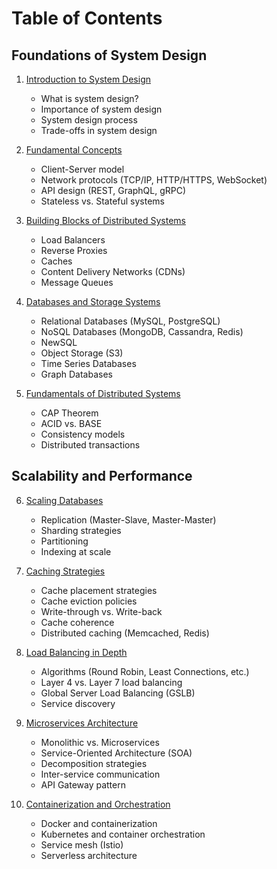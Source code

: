 # Table of Contents

## Foundations of System Design

1. [Introduction to System Design](resources/chapters/01-introduction-to-system-design.md)

   - What is system design?
   - Importance of system design
   - System design process
   - Trade-offs in system design

2. [Fundamental Concepts](resources/chapters/02-fundamental-concepts.md)

   - Client-Server model
   - Network protocols (TCP/IP, HTTP/HTTPS, WebSocket)
   - API design (REST, GraphQL, gRPC)
   - Stateless vs. Stateful systems

3. [Building Blocks of Distributed Systems](resources/chapters/03-building-blocks-of-distributed-systems.md)

   - Load Balancers
   - Reverse Proxies
   - Caches
   - Content Delivery Networks (CDNs)
   - Message Queues

4. [Databases and Storage Systems](resources/chapters/04-databases-and-storage-systems.md)

   - Relational Databases (MySQL, PostgreSQL)
   - NoSQL Databases (MongoDB, Cassandra, Redis)
   - NewSQL
   - Object Storage (S3)
   - Time Series Databases
   - Graph Databases

5. [Fundamentals of Distributed Systems](resources/chapters/05-fundamentals-of-distributed-systems.md)

   - CAP Theorem
   - ACID vs. BASE
   - Consistency models
   - Distributed transactions

## Scalability and Performance

6. [Scaling Databases](resources/chapters/06-scaling-databases.md)

   - Replication (Master-Slave, Master-Master)
   - Sharding strategies
   - Partitioning
   - Indexing at scale

7. [Caching Strategies](resources/chapters/07-caching-strategies.md)

   - Cache placement strategies
   - Cache eviction policies
   - Write-through vs. Write-back
   - Cache coherence
   - Distributed caching (Memcached, Redis)

8. [Load Balancing in Depth](resources/chapters/08-load-balancing-in-depth.md)

   - Algorithms (Round Robin, Least Connections, etc.)
   - Layer 4 vs. Layer 7 load balancing
   - Global Server Load Balancing (GSLB)
   - Service discovery

9. [Microservices Architecture](resources/chapters/09-microservices-architecture.md)

   - Monolithic vs. Microservices
   - Service-Oriented Architecture (SOA)
   - Decomposition strategies
   - Inter-service communication
   - API Gateway pattern

10. [Containerization and Orchestration](resources/chapters/10-containerization-and-orchestration.md)

    - Docker and containerization
    - Kubernetes and container orchestration
    - Service mesh (Istio)
    - Serverless architecture
